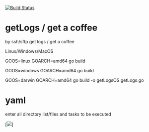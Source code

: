 [![Build Status](https://travis-ci.org/valdemarpavesi/getLogs.svg?branch=master)](https://travis-ci.org/valdemarpavesi/getLogs)

# getLogs / get a coffee
by ssh/sftp  get logs / get a coffee



Linux/Windows/MacOS

GOOS=linux GOARCH=amd64 go build

GOOS=windows GOARCH=amd64 go build

GOOS=darwin GOARCH=amd64 go build -o getLogsOS getLogs.go

# yaml

enter all directory list/files and tasks to be executed



[![](https://github.com/valdemarpavesi/getLogs/blob/master/getLogs.png)]




